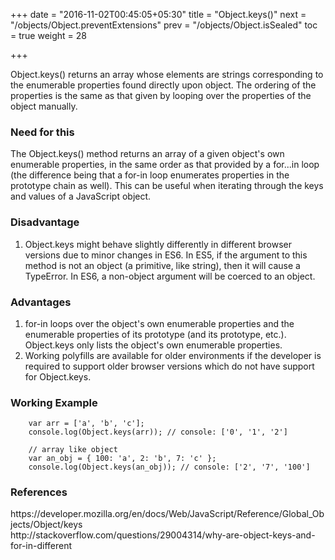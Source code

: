 +++
date = "2016-11-02T00:45:05+05:30"
title = "Object.keys()"
next = "/objects/Object.preventExtensions"
prev = "/objects/Object.isSealed"
toc = true
weight = 28

+++

Object.keys() returns an array whose elements are strings corresponding to the enumerable properties found directly upon object. The ordering of the properties is the same as that given by looping over the properties of the object manually.

<h3>Need for this</h3>
The Object.keys() method returns an array of a given object's own enumerable properties, in the same order as that provided by a for...in loop (the difference being that a for-in loop enumerates properties in the prototype chain as well). This can be useful when iterating through the keys and values of a JavaScript object.

<h3>Disadvantage</h3>
<ol>
  <li>Object.keys might behave slightly differently in different browser versions due to minor changes in ES6. In ES5, if the argument to this method is not an object (a primitive, like string), then it will cause a TypeError. In ES6, a non-object argument will be coerced to an object.</li>
</ol>

<h3>Advantages</h3>
<ol>
  <li>for-in loops over the object's own enumerable properties and the enumerable properties of its prototype (and its prototype, etc.). Object.keys only lists the object's own enumerable properties.</li>
	<li>Working polyfills are available for older environments if the developer is required to support older browser versions which do not have support for Object.keys.</li>
</ol>

<h3>Working Example</h3>

		var arr = ['a', 'b', 'c'];
		console.log(Object.keys(arr)); // console: ['0', '1', '2']

		// array like object
		var an_obj = { 100: 'a', 2: 'b', 7: 'c' };
		console.log(Object.keys(an_obj)); // console: ['2', '7', '100']

<h3>References</h3>
https://developer.mozilla.org/en/docs/Web/JavaScript/Reference/Global_Objects/Object/keys
<br>
http://stackoverflow.com/questions/29004314/why-are-object-keys-and-for-in-different
